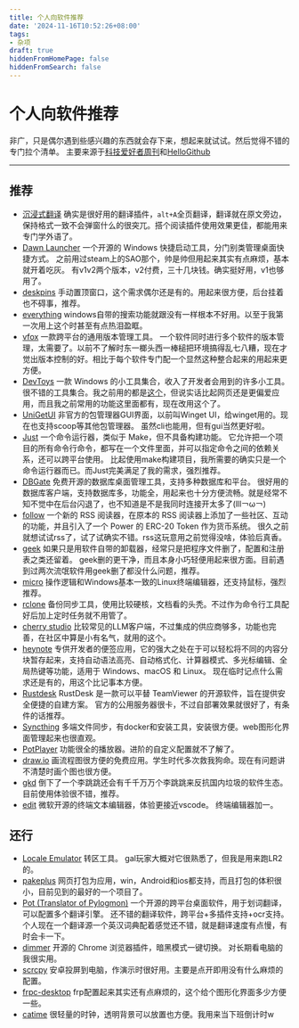 ```yaml
---
title: 个人向软件推荐
date: '2024-11-16T10:52:26+08:00'
tags:
- 杂项
draft: true
hiddenFromHomePage: false
hiddenFromSearch: false
---
```


# 个人向软件推荐

非广，只是偶尔遇到些感兴趣的东西就会存下来，想起来就试试。然后觉得不错的专门拉个清单。
主要来源于[科技爱好者周刊](https://www.ruanyifeng.com/blog/weekly/)和[HelloGithub](https://hellogithub.com)

---

## 推荐

- [沉浸式翻译](https://immersivetranslate.com/zh-Hans/)
    确实是很好用的翻译插件，`alt+A`全页翻译，翻译就在原文旁边，保持格式一致不会弹窗什么的很突兀。搭个阅读插件使用效果更佳，都能用来专门学外语了。
- [Dawn Launcher](https://github.com/fanchenio/DawnLauncher)
    一个开源的 Windows 快捷启动工具，分门别类管理桌面快捷方式。
    之前用过steam上的SAO那个，帅是帅但用起来其实有点麻烦，基本就开着吃灰。
    有v1v2两个版本，v2付费，三十几块钱。确实挺好用，v1也够用了。
- [deskpins](https://deskpins.fileplanet.com/)
    手动置顶窗口，这个需求偶尔还是有的。用起来很方便，后台挂着也不碍事，推荐。
- [everything](https://www.voidtools.com/zh-cn/)
    windows自带的搜索功能就跟没有一样根本不好用。以至于我第一次用上这个时甚至有点热泪盈眶。
- [vfox](https://vfox.lhan.me/)
    一款跨平台的通用版本管理工具。
    一个软件同时进行多个软件的版本管理，太需要了。以前不了解时东一榔头西一棒槌把环境搞得乱七八糟，现在才觉出版本控制的好。相比于每个软件专门配一个显然这种整合起来的用起来更方便。
- [DevToys](https://devtoys.app/)
    一款 Windows 的小工具集合，收入了开发者会用到的许多小工具。
    很不错的工具集合。我之前用的都是[这个](https://it-tools.tech/)，但说实话比起网页还是更偏爱应用，而且我之前常用的功能这里面都有，现在改用这个了。
- [UniGetUI](https://github.com/marticliment/UniGetUI/tree/3.1.3)
    非官方的包管理器GUI界面，以前叫Winget UI，给winget用的。现在也支持scoop等其他包管理器。
    虽然cli也能用，但有gui当然更好啦。
- [Just](https://just.systems/)
    一个命令运行器，类似于 Make，但不具备构建功能。
    它允许把一个项目的所有命令行命令，都写在一个文件里面，并可以指定命令之间的依赖关系，还可以跨平台使用。
    比起使用make构建项目，我所需要的确实只是一个命令运行器而已。而Just完美满足了我的需求，强烈推荐。
- [DBGate](https://dbgate.org/)
    免费开源的数据库桌面管理工具，支持多种数据库和平台。
    很好用的数据库客户端，支持数据库多，功能全，用起来也十分方便流畅。就是经常不知不觉中在后台闪退了，也不知道是不是我同时连接开太多了(lll￢ω￢)
- [follow](app.follow.is)
    一个新的 RSS 阅读器，在原本的 RSS 阅读器上添加了一些社区、互动的功能，并且引入了一个 Power 的 ERC-20 Token 作为货币系统。
    很久之前就想试试rss了，试了试确实不错。rss这玩意用之前觉得没啥，体验后真香。
- [geek](https://geekuninstaller.com/)
    如果只是用软件自带的卸载器，经常只是把程序文件删了，配置和注册表之类还留着。
    geek删的更干净，而且本身小巧轻便用起来很方面。目前遇到过两次流氓软件用geek删了都没什么问题，推荐。
- [micro](https://github.com/zyedidia/micro)
    操作逻辑和Windows基本一致的Linux终端编辑器，还支持鼠标，强烈推荐。
- [rclone](https://rclone.org/)
    备份同步工具，使用比较硬核，文档看的头秃。不过作为命令行工具配好后加上定时任务就不用管了。
- [cherry studio](https://cherry-ai.com/)
    比较常见的LLM客户端，不过集成的供应商够多，功能也完善，在社区中算是小有名气，就用的这个。
- [heynote](https://github.com/heyman/heynote)
    专供开发者的便签应用，它的强大之处在于可以轻松将不同的内容分块暂存起来，支持自动语法高亮、自动格式化、计算器模式、多光标编辑、全局热键等功能，适用于 Windows、macOS 和 Linux。
    现在临时记点什么需求还是有的，用这个比记事本方便。
- [Rustdesk](https://rustdesk.com/zh/)
    RustDesk 是一款可以平替 TeamViewer 的开源软件，旨在提供安全便捷的自建方案。
    官方的公用服务器很卡，不过自部署效果就很好了，有条件的话推荐。
- [Syncthing](https://github.com/syncthing/syncthing)
    多端文件同步，有docker和安装工具，安装很方便。web图形化界面管理起来也很直观。
- [PotPlayer](PotPlayer)
    功能很全的播放器。进阶的自定义配置就不了解了。
- [draw.io](draw.io)
    画流程图很方便的免费应用。学生时代多次救我狗命。现在有问题讲不清楚时画个图也很方便。
- [gkd](https://gkd.li/)
    倒下了一个李跳跳还会有千千万万个李跳跳来反抗国内垃圾的软件生态。
    目前使用体验很不错，推荐。
- [edit](https://github.com/microsoft/edit)
    微软开源的终端文本编辑器，体验更接近vscode。
    终端编辑器加一。

## 还行

- [Locale Emulator](https://xupefei.github.io/Locale-Emulator/)
    转区工具。
    gal玩家大概对它很熟悉了，但我是用来跑LR2的。
- [pakeplus](https://www.pakeplus.com/)
    网页打包为应用，win，Android和ios都支持，而且打包的体积很小，目前见到的最好的一个项目了。
- [Pot (Translator of Pylogmon)](https://github.com/pot-app/pot-desktop)
    一个开源的跨平台桌面软件，用于划词翻译，可以配置多个翻译引擎。
    还不错的翻译软件，跨平台+多插件支持+ocr支持。个人现在一个翻译源一个英汉词典配着感觉还不错，就是翻译速度有点慢，有时会卡一下。
- [dimmer](https://github.com/slc3a2/dimmer)
    开源的 Chrome 浏览器插件，暗黑模式一键切换。
    对长期看电脑的我很实用。
- [scrcpy](https://github.com/Genymobile/scrcpy)
    安卓投屏到电脑，作演示时很好用。主要是点开即用没有什么麻烦的配置。
- [frpc-desktop](frpc-desktop)
    frp配置起来其实还有点麻烦的，这个给个图形化界面多少方便一些。
- [catime](https://github.com/vladelaina/Catime/blob/main/i18n/README_zh-CN.md)
    很轻量的时钟，透明背景可以放置也方便。我用来当下班倒计时w
